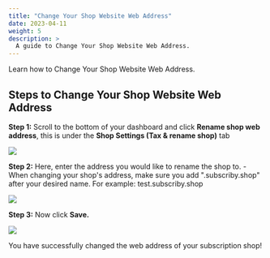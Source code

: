 ```yaml
---
title: "Change Your Shop Website Web Address"
date: 2023-04-11
weight: 5
description: >
  A guide to Change Your Shop Website Web Address.
---
```


Learn how to Change Your Shop Website Web Address.

## Steps to Change Your Shop Website Web Address

**Step 1:** Scroll to the bottom of your dashboard and click **Rename shop web address**, this is under the **Shop Settings (Tax & rename shop)** tab

![](https://subscribie.co.uk/blog/content/images/size/w1000/2023/04/image-3.png)

**Step 2:** Here, enter the address you would like to rename the shop to.
-When changing your shop's address, make sure you add ".subscriby.shop" after your desired name. For example: test.subscriby.shop

![](https://subscribie.co.uk/blog/content/images/size/w1000/2023/04/image-5.png)

**Step 3:** Now click **Save.**

![](https://subscribie.co.uk/blog/content/images/size/w1000/2023/04/image-4.png)

You have successfully changed the web address of your subscription shop! 